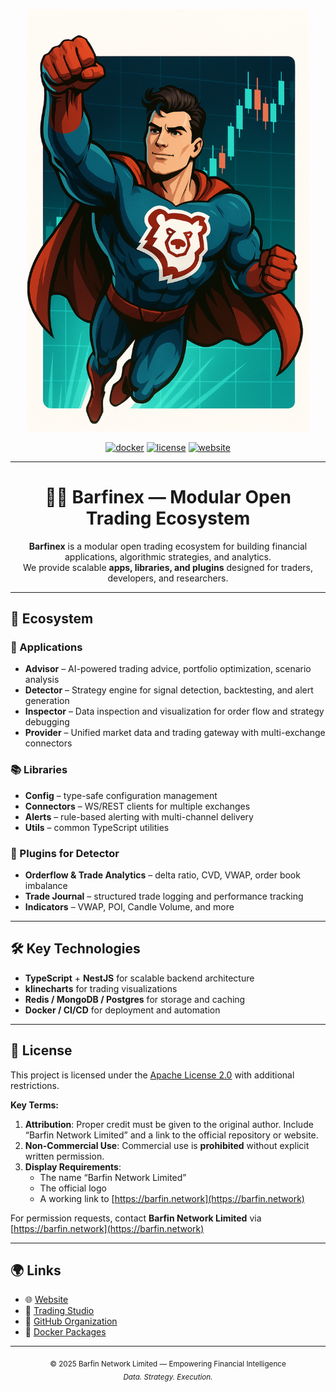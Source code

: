 <!-- ========================================================== -->
<!-- 🦸‍♂️  Barfinex README — Modular Open Trading Ecosystem -->
<!-- ========================================================== -->

<p align="center">
  <a href="https://barfin.network/">
    <picture>
      <source srcset="superhero_optimized.webp" type="image/webp" width="450" >
      <img src="superhero_optimized.png" alt="Barfinex Hero" width="450">
    </picture>
  </a>
</p>

<div align="center">

[![docker](https://img.shields.io/badge/docker-ghcr.io%2Fbarfinex-blue?logo=docker)](https://ghcr.io/barfinex)
[![license](https://img.shields.io/badge/license-Apache%202.0-lightgrey)](LICENSE)
[![website](https://img.shields.io/badge/website-barfin.network-red?logo=firefoxbrowser)](https://barfin.network/)

---

# 🦸‍♂️ Barfinex — Modular Open Trading Ecosystem

**Barfinex** is a modular open trading ecosystem for building financial applications, algorithmic strategies, and analytics.  
We provide scalable **apps, libraries, and plugins** designed for traders, developers, and researchers.

</div>

---

## 🚀 Ecosystem

### 🧩 Applications
- **Advisor** – AI-powered trading advice, portfolio optimization, scenario analysis  
- **Detector** – Strategy engine for signal detection, backtesting, and alert generation  
- **Inspector** – Data inspection and visualization for order flow and strategy debugging  
- **Provider** – Unified market data and trading gateway with multi-exchange connectors  

### 📚 Libraries
- **Config** – type-safe configuration management  
- **Connectors** – WS/REST clients for multiple exchanges  
- **Alerts** – rule-based alerting with multi-channel delivery  
- **Utils** – common TypeScript utilities  

### 🔌 Plugins for Detector
- **Orderflow & Trade Analytics** – delta ratio, CVD, VWAP, order book imbalance  
- **Trade Journal** – structured trade logging and performance tracking  
- **Indicators** – VWAP, POI, Candle Volume, and more  

---

## 🛠️ Key Technologies
- **TypeScript** + **NestJS** for scalable backend architecture  
- **klinecharts** for trading visualizations  
- **Redis / MongoDB / Postgres** for storage and caching  
- **Docker / CI/CD** for deployment and automation  

---

## 📄 License
This project is licensed under the [Apache License 2.0](LICENSE) with additional restrictions.

**Key Terms:**
1. **Attribution**: Proper credit must be given to the original author. Include  
   “Barfin Network Limited” and a link to the official repository or website.  
2. **Non-Commercial Use**: Commercial use is **prohibited** without explicit written permission.  
3. **Display Requirements**:  
   - The name “Barfin Network Limited”  
   - The official logo  
   - A working link to [https://barfin.network](https://barfin.network)

For permission requests, contact **Barfin Network Limited** via  
[https://barfin.network](https://barfin.network)

---

## 🌍 Links
- 🌐 [Website](https://barfin.network)  
- 🧭 [Trading Studio](https://studio.barfinex.com)  
- 💼 [GitHub Organization](https://github.com/barfinex)  
- 🧱 [Docker Packages](https://ghcr.io/barfinex)

---

<div align="center">
  <sub>© 2025 Barfin Network Limited — Empowering Financial Intelligence</sub><br/>
  <sub><em>Data. Strategy. Execution.</em></sub>
</div>
